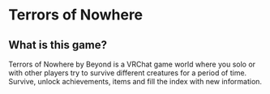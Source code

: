 # Terrors of Nowhere

## What is this game?

Terrors of Nowhere by Beyond is a VRChat game world where you solo or with other players try to survive different creatures for a period of time.
Survive, unlock achievements, items and fill the index with new information.